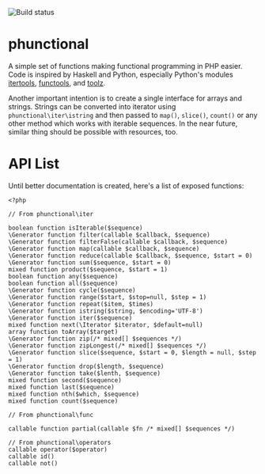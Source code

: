 ![Build status](https://travis-ci.org/Hgazibara/phunctional.svg)

phunctional
===========

A simple set of functions making functional programming in PHP easier. Code is
inspired by Haskell and Python, especially Python's modules [itertools](https://docs.python.org/2/library/itertools.html),
[functools](https://docs.python.org/2/library/functools.html), and [toolz](https://pypi.python.org/pypi/toolz/).

Another important intention is to create a single interface for arrays and strings. Strings can be converted into iterator using `phunctional\iter\istring` and then passed to `map()`, `slice()`, `count()` or any other method which works with iterable sequences. In the near future, similar thing should be possible with resources, too.

API List
=========

Until better documentation is created, here's a list of exposed functions:

```
<?php

// From phunctional\iter

boolean function isIterable($sequence)
\Generator function filter(callable $callback, $sequence)
\Generator function filterFalse(callable $callback, $sequence)
\Generator function map(callable $callback, $sequence)
\Generator function reduce(callable $callback, $sequence, $start = 0)
\Generator function sum($sequence, $start = 0)
mixed function product($sequence, $start = 1)
boolean function any($sequence)
boolean function all($sequence)
\Generator function cycle($sequence)
\Generator function range($start, $stop=null, $step = 1)
\Generator function repeat($item, $times)
\Generator function istring($string, $encoding='UTF-8')
\Generator function iter($sequence)
mixed function next(\Iterator $iterator, $default=null)
array function toArray($target)
\Generator function zip(/* mixed[] $sequences */)
\Generator function zipLongest(/* mixed[] $sequences */)
\Generator function slice($sequence, $start = 0, $length = null, $step = 1)
\Generator function drop($length, $sequence)
\Generator function take($lenth, $sequence)
mixed function second($sequence)
mixed function last($sequence)
mixed function nth($which, $sequence)
mixed function count($sequence)

// From phunctional\func

callable function partial(callable $fn /* mixed[] $sequences */)

// From phunctional\operators
callable operator($operator)
callable id()
callable not()
```